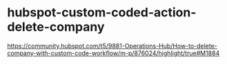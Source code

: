 # hubspot-custom-coded-action-delete-company

https://community.hubspot.com/t5/9881-Operations-Hub/How-to-delete-company-with-custom-code-workflow/m-p/876024/highlight/true#M1884
